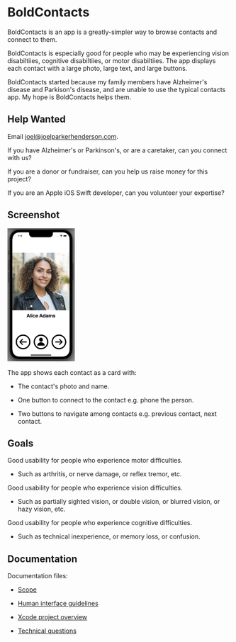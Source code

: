 #  BoldContacts

BoldContacts is an app is a greatly-simpler way to browse contacts and connect to them.

BoldContacts is especially good for people who may be experiencing vision disabiltiies, cognitive disabiltiies, or motor disabiltiies. The app displays each contact with a large photo, large text, and large buttons.
 
BoldContacts started because my family members have Alzheimer's disease and Parkison's disease, and are unable to use the typical contacts app. My hope is BoldContacts helps them.


## Help Wanted

Email <a href="mailto:joel@joelparkerhenderson.com">joel@joelparkerhenderson.com</a>.

If you have Alzheimer's or Parkinson's, or are a caretaker, can you connect with us?

If you are a donor or fundraiser, can you help us raise money for this project? 

If you are an Apple iOS Swift developer, can you volunteer your expertise?
  

## Screenshot

<img src="screenshot.png" height="300">

The app shows each contact as a card with:

* The contact's photo and name.

* One button to connect to the contact e.g. phone the person.

* Two buttons to navigate among contacts e.g. previous contact, next contact. 
    

## Goals

Good usability for people who experience motor difficulties.

  * Such as arthritis, or nerve damage, or reflex tremor, etc. 

Good usability for people who experience vision difficulties.

  * Such as partially sighted vision, or double vision, or blurred vision, or hazy vision, etc. 

Good usability for people who experience cognitive difficulties.

  * Such as technical inexperience, or memory loss, or confusion.


## Documentation

Documentation files:

* [Scope](doc/scope.md)

* [Human interface guidelines](doc/human-interface-guidelines.md)

* [Xcode project overview](doc/xcode-project-overview.md)

* [Technical questions](doc/technical-questions.md)
